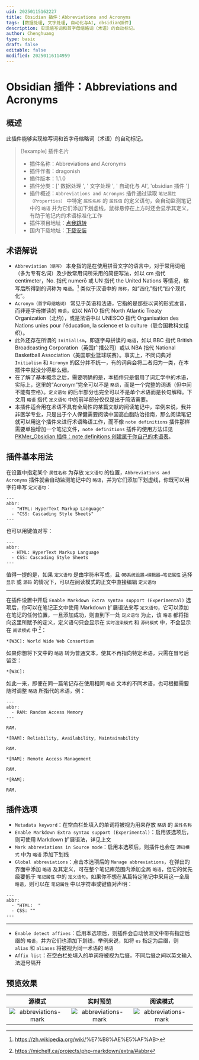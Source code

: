 ```yaml
---
uid: 20250115162227
title: Obsidian 插件：Abbreviations and Acronyms
tags: [数据处理, 文字处理, 自动化与AI, obsidian插件]
description: 实现缩写词和首字母缩略词（术语）的自动标记。
author: Chenghuang
type: basic
draft: false
editable: false
modified: 20250116114959
---
```


# Obsidian 插件：Abbreviations and Acronyms

## 概述

此插件能够实现缩写词和首字母缩略词（术语）的自动标记。

> [!example] 插件名片
> - 插件名称：Abbreviations and Acronyms
> - 插件作者：dragonish
> - 插件版本：1.1.0
> - 插件分类：[' 数据处理 ', ' 文字处理 ', ' 自动化与 AI', 'obsidian 插件 ']
> - 插件概述：`Abbreviations and Acronyms` 插件通过读取 `笔记属性（Properties）` 中特定 `属性名称` 的 `属性值` 的定义语句，会自动监测笔记中的 `略语` 并为它们添加下划虚线，鼠标悬停在上方时还会显示其定义，有助于笔记内的术语标准化工作
> - 插件项目地址：[点我跳转](https://github.com/dragonish/obsidian-abbreviations)
> - 国内下载地址：[下载安装](https://pkmer.cn/products/plugin/pluginMarket/?abbreviations-mark)

## 术语解说

- `Abbreviation（缩写）` 本身指的是在使用拼音文字的语言中，对于常用词组（多为专有名词）及少数常用词所采用的简便写法，如以 cm 指代 centimeter，No. 指代 numerō 或 UN 指代 the United Nations 等情况，缩写后所得到的词称为 `略语`。[^1] 类似于汉语中的 `简称`，如“四化”指代“四个现代化”。
- `Acronym（首字母缩略词）` 常见于英语和法语，它指的是那些以词的形式发音，而非逐字母拼读的 `略语`，如以 NATO 指代 North Atlantic Treaty Organization（北约），或是法语中以 UNESCO 指代 Organisation des Nations unies pour l'éducation, la science et la culture（联合国教科文组织）。
- 此外还存在所谓的 `Initialism`，即逐字母拼读的 `略语`，如以 BBC 指代 British Broadcasting Corporation（英国广播公司）或以 NBA 指代 National Basketball Association（美国职业篮球联赛）。事实上，不同词典对 `Initialism` 和 `Acronym` 的区分并不统一，有的词典会将二者归为一类，在本插件中就没分得那么细。
- 在了解了基本概念之后，需要明确的是，本插件只是借用了词汇学中的术语，实际上，这里的“Acronym”完全可以不是 `略语`，而是一个完整的词语（但中间不能有空格）。`定义语句` 的后半部分也完全可以不是单个术语而是长句解释。下文用 `略语` 指代 `定义语句` 中的前半部分仅仅是出于简洁需要。
- 本插件适合用在术语不具有全局性的某篇文献的阅读笔记中，举例来说，我并非医学专业，只是出于个人保健需要阅读中国高血脂防治指南，那么阅读笔记就可以用这个插件来进行术语略语工作，而不像 `note definitions` 插件那样需要单独增加一个笔记文件，`note definitions` 插件的使用方法详见 [PKMer_Obsidian 插件：note definitions 创建属于你自己的术语表]( https://pkmer.cn/show/20240823150047 )。

## 插件基本用法

在设置中指定某个 `属性名称` 为存放 `定义语句` 的位置，`Abbreviations and Acronyms` 插件就会自动监测笔记中的 `略语`，并为它们添加下划虚线，你既可以用字符串写 `定义语句`：

```
---
abbr:
  - "HTML: HyperText Markup Language"
  - "CSS: Cascading Style Sheets"
---
```

也可以用键值对写：

```
---
abbr:
  - HTML: HyperText Markup Language
  - CSS: Cascading Style Sheets
---
```

值得一提的是，如果 `定义语句` 是由字符串写成，且 `OB系统设置→编辑器→笔记属性` 选择 `显示` 或 `源码` 的情况下，可以在阅读模式的正文中直接编辑 `定义语句`

---

在插件设置中开启 `Enable Markdown Extra syntax support (Experimental)` 选项后，你可以在笔记正文中使用 Markdown 扩展语法来写 `定义语句`，它可以添加在笔记的任何位置，一旦添加成功，则直到下一处 `定义语句` 为止，该 `略语` 都将指向这里所赋予的定义，定义语句只会显示在 `实时渲染模式` 和 `源码模式` 中，不会显示在 `阅读模式` 中 [^2]：

```
*[W3C]: World Wide Web Consortium
```

如果你想将下文中的 `略语` 转为普通文本，使其不再指向特定术语，只需在冒号后留空：

```
*[W3C]: 
```

如此一来，即便在同一篇笔记存在使用相同 `略语` 文本的不同术语，也可根据需要随时调整 `略语` 所指代的术语，例：

```
---
abbr:
  - RAM: Random Access Memory
---

RAM.

*[RAM]: Reliability, Availability, Maintainability

RAM.

*[RAM]: Remote Access Management

RAM.

*[RAM]: 

RAM.

```

## 插件选项

- `Metadata keyword`：在空白栏处填入的单词将被视为用来存放 `略语` 的 `属性名称`
- `Enable Markdown Extra syntax support (Experimental)`：启用该选项后，则可使用 Markdown 扩展语法，详见上文
- `Mark abbreviations in Source mode`：启用本选项后，则插件也会在 `源码模式` 中为 `略语` 添加下划线
- `Global abbreviations`：点击本选项后的 `Manage abbreviations`，在弹出的界面中添加 `略语` 及其定义，可在整个笔记库范围内添加全局 `略语`，但它的优先级要低于 `笔记属性` 中的 `定义语句`。如果你不想在某篇特定笔记中采用这一全局 `略语`，则可以在 `笔记属性` 中以字符串或键值对声明：

```
---
abbr:
  - "HTML:  "
  - CSS: ""
---
```

---
- `Enable detect affixes`：启用本选项后，则插件会自动侦测文中带有指定后缀的 `略语`，并为它们也添加下划线，举例来说，如将 `es` 指定为后缀，则 `alias` 和 `aliases` 将被视为同一术语的 `略语`
- `Affix list`：在空白栏处填入的单词将被视为后缀，不同后缀之间以英文输入法逗号隔开

## 预览效果

|                                   源模式                                   |                                  实时预览                                   |                                  阅读模式                                   |
| :---------------------------------------------------------------------: | :---------------------------------------------------------------------: | :---------------------------------------------------------------------: |
| ![abbreviations-mark](https://cdn.pkmer.cn/images/202501111716278.png!pkmer) | ![abbreviations-mark](https://cdn.pkmer.cn/images/202501111716003.png!pkmer) | ![abbreviations-mark](https://cdn.pkmer.cn/images/202501111716159.png!pkmer) |

[^1]: <https://zh.wikipedia.org/wiki/>%E7%B8%AE%E5%AF%AB>
[^2]: <https://michelf.ca/projects/php-markdown/extra/#abbr>
